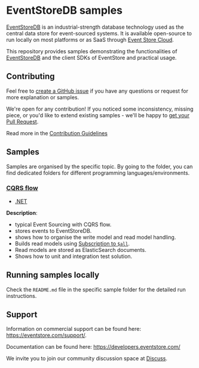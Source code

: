 # EventStoreDB samples

[EventStoreDB](https://www.eventstore.com/) is an industrial-strength database technology used as the central data store for event-sourced systems. It is available open-source to run locally on most platforms or as SaaS through [Event Store Cloud](https://www.eventstore.com/event-store-cloud).

This repository provides samples demonstrating the functionalities of [EventStoreDB](https://www.eventstore.com/) and the client SDKs of EventStore and practical usage.

## Contributing

Feel free to [create a GitHub issue](https://github.com/EventStore/samples/issues/new) if you have any questions or request for more explanation or samples.

We're open for any contribution! If you noticed some inconsistency, missing piece, or you'd like to extend existing samples - we'll be happy to [get your Pull Request](https://github.com/EventStore/samples/compare).

Read more in the [Contribution Guidelines](./CONTRIBUTING.md)

## Samples

Samples are organised by the specific topic. By going to the folder, you can find dedicated folders for different programming languages/environments.

### **[CQRS flow](./Sample/EventStoreDB/ECommerce)** 
- [.NET](./CQRS_Flow/.NET/)

**Description**:
- typical Event Sourcing with CQRS flow.
- stores events to EventStoreDB.
- shows how to organise the write model and read model handling.
- Builds read models using [Subscription to `$all`](https://developers.eventstore.com/clients/grpc/subscribing-to-streams/#subscribing-to-all).
- Read models are stored as ElasticSearch documents.
- Shows how to unit and integration test solution.

## Running samples locally

Check the `README.md` file in the specific sample folder for the detailed run instructions.

## Support

Information on commercial support can be found here: https://eventstore.com/support/.

Documentation can be found here: https://developers.eventstore.com/

We invite you to join our community discussion space at [Discuss](https://discuss.eventstore.com/).